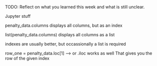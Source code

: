 TODO: Reflect on what you learned this week and what is still unclear.


Jupyter stuff

penalty_data.columns
displays all columns, but as an index

list(penalty_data.columns)
displays all columns as a list

indexes are usually better, but occassionally a list is required

row_one = penalty_data.loc[1] --> or .iloc works as well
That gives you the row of the given index

